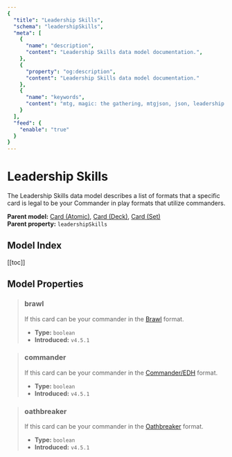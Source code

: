 ```yaml
---
{
  "title": "Leadership Skills",
  "schema": "leadershipSkills",
  "meta": [
    {
      "name": "description",
      "content": "Leadership Skills data model documentation.",
    },
    {
      "property": "og:description",
      "content": "Leadership Skills data model documentation."
    },
    {
      "name": "keywords",
      "content": "mtg, magic: the gathering, mtgjson, json, leadership skills, commander",
    }
  ],
  "feed": {
    "enable": "true"
  }
}
---
```


# Leadership Skills

The Leadership Skills data model describes a list of formats that a specific card is legal to be your Commander in play formats that utilize commanders.

**Parent model:** [Card (Atomic)](../card-atomic/), [Card (Deck)](../card-deck/), [Card (Set)](../card-set/)  
**Parent property:** `leadershipSkills`

## Model Index

<PropertyToggler/>

[[toc]]

## Model Properties

> ### brawl  
> If this card can be your commander in the [Brawl](https://magic.wizards.com/en/game-info/gameplay/formats/brawl) format.  
>
> - **Type:** `boolean`  
> - **Introduced:** `v4.5.1`

> ### commander  
> If this card can be your commander in the [Commander/EDH](https://magic.wizards.com/en/content/commander-format) format.  
>
> - **Type:** `boolean`  
> - **Introduced:** `v4.5.1`

> ### oathbreaker  
> If this card can be your commander in the [Oathbreaker](https://oathbreakermtg.org/) format.  
>
> - **Type:** `boolean`  
> - **Introduced:** `v4.5.1`
